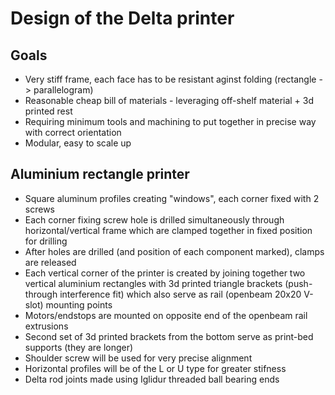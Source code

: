 # Design of the Delta printer

## Goals

* Very stiff frame, each face has to be resistant aginst folding (rectangle -> parallelogram)
* Reasonable cheap bill of materials - leveraging off-shelf material + 3d printed rest
* Requiring minimum tools and machining to put together in precise way with correct orientation
* Modular, easy to scale up

## Aluminium rectangle printer

* Square aluminum profiles creating "windows", each corner fixed with 2 screws
* Each corner fixing screw hole is drilled simultaneously through horizontal/vertical frame
which are clamped together in fixed position for drilling
* After holes are drilled (and position of each component marked), clamps are released
* Each vertical corner of the printer is created by joining together two vertical aluminium 
rectangles with 3d printed triangle brackets (push-through interference fit) which also
serve as rail (openbeam 20x20 V-slot) mounting points
* Motors/endstops are mounted on opposite end of the openbeam rail extrusions
* Second set of 3d printed brackets from the bottom serve as print-bed supports (they are longer)
* Shoulder screw will be used for very precise alignment
* Horizontal profiles will be of the L or U type for greater stifness
* Delta rod joints made using Iglidur threaded ball bearing ends

